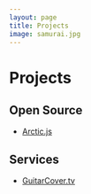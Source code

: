 ```yaml
---
layout: page
title: Projects
image: samurai.jpg
---
```


# Projects

## Open Source

- [Arctic.js](https://github.com/DeNADev/Arctic.js)

## Services

- [GuitarCover.tv](http://guitarcover.tv)
